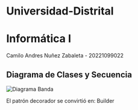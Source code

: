 # Universidad-Distrital
# Informática I 
Camilo Andres Nuñez Zabaleta - 20221099022

## Diagrama de Clases y Secuencia
![Diagrama Banda](https://user-images.githubusercontent.com/22761177/160521427-e5711fe0-64ae-4bad-b6f8-d2398c7e564d.png)

El patrón decorador se convirtió en: Builder
